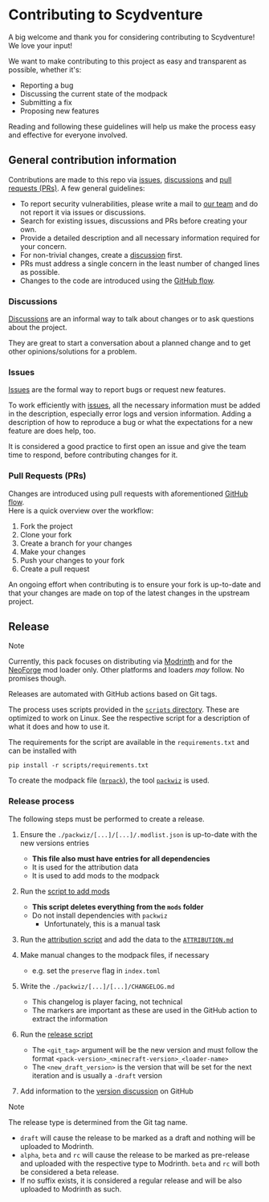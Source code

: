 # Contributing to Scydventure

A big welcome and thank you for considering contributing to Scydventure! We love your input!

We want to make contributing to this project as easy and transparent as possible, whether it's:

- Reporting a bug
- Discussing the current state of the modpack
- Submitting a fix
- Proposing new features

Reading and following these guidelines will help us make the process easy and effective for everyone
involved.

## General contribution information

Contributions are made to this repo via [issues][issues], [discussions][discussions] and
[pull requests (PRs)][pulls].
A few general guidelines:

- To report security vulnerabilities, please write a mail to
  [our team](mailto:scyfar@pm.me?subject=%5BINCIDENT%5D%20scydventure%20-%20)
  and do not report it via issues or discussions.
- Search for existing issues, discussions and PRs before creating your own.
- Provide a detailed description and all necessary information required for your concern.
- For non-trivial changes, create a [discussion][discussions] first.
- PRs must address a single concern in the least number of changed lines as possible.
- Changes to the code are introduced using the [GitHub flow][github-flow].

### Discussions

[Discussions][discussions] are an informal way to talk about changes or to ask questions about the
project.

They are great to start a conversation about a planned change and to get other opinions/solutions
for a problem.

### Issues

[Issues][issues] are the formal way to report bugs or request new features.

To work efficiently with [issues][issues], all the necessary information must be added in the
description, especially error logs and version information.
Adding a description of how to reproduce a bug or what the expectations for a new feature are does
help, too.

It is considered a good practice to first open an issue and give the team time to respond, before
contributing changes for it.

### Pull Requests (PRs)

Changes are introduced using pull requests with aforementioned [GitHub flow][github-flow]. \
Here is a quick overview over the workflow:

1. Fork the project
2. Clone your fork
3. Create a branch for your changes
4. Make your changes
5. Push your changes to your fork
6. Create a pull request

An ongoing effort when contributing is to ensure your fork is up-to-date and that your changes are
made on top of the latest changes in the upstream project.

## Release

> [!NOTE]
> Currently, this pack focuses on distributing via [Modrinth](https://modrinth.com/) and for the
> [NeoForge](https://neoforged.net/) mod loader only.
> Other platforms and loaders _may_ follow. No promises though.

Releases are automated with GitHub actions based on Git tags.

The process uses scripts provided in the [`scripts` directory](scripts/). These are optimized to
work on Linux. See the respective script for a description of what it does and how to use it.

The requirements for the script are available in the `requirements.txt` and can be installed with

```shell
pip install -r scripts/requirements.txt
```

To create the modpack file
([`mrpack`](https://support.modrinth.com/en/articles/8802351-modrinth-modpack-format-mrpack)),
the tool [`packwiz`][packwiz] is used.

### Release process

The following steps must be performed to create a release.

1. Ensure the `./packwiz/[...]/[...]/.modlist.json` is up-to-date with the new versions entries

   - **This file also must have entries for all dependencies**
   - It is used for the attribution data
   - It is used to add mods to the modpack

2. Run the [script to add mods](scripts/add-mods.py)

   - **This script deletes everything from the `mods` folder**
   - Do not install dependencies with `packwiz`
     - Unfortunately, this is a manual task

3. Run the [attribution script](scripts/attribution-data.py) and add the data to the
   [`ATTRIBUTION.md`](ATTRIBUTION.md)

4. Make manual changes to the modpack files, if necessary

   - e.g. set the `preserve` flag in `index.toml`

5. Write the `./packwiz/[...]/[...]/CHANGELOG.md`

   - This changelog is player facing, not technical
   - The markers are important as these are used in the GitHub action to extract the information

6. Run the [release script](scripts/release.py)

   - The `<git_tag>` argument will be the new version and must follow the format
     `<pack-version>_<minecraft-version>_<loader-name>`
   - The `<new_draft_version>` is the version that will be set for the next iteration and is usually
     a `-draft` version

7. Add information to the
   [version discussion](https://github.com/scyfar/scydventure/discussions/categories/versions)
   on GitHub

> [!NOTE]
> The release type is determined from the Git tag name.
>
> - `draft` will cause the release to be marked as a draft and nothing will be uploaded to Modrinth.
> - `alpha`, `beta` and `rc` will cause the release to be marked as pre-release and uploaded with
>   the respective type to Modrinth. `beta` and `rc` will both be considered a beta release.
> - If no suffix exists, it is considered a regular release and will be also uploaded to Modrinth as
>   such.

<!-- link references -->

[discussions]: https://github.com/scyfar/scydventure/discussions
[github-flow]: https://docs.github.com/en/get-started/using-github/github-flow
[issues]: https://github.com/scyfar/scydventure/issues
[packwiz]: https://packwiz.infra.link/
[pulls]: https://github.com/scyfar/scydventure/pulls
